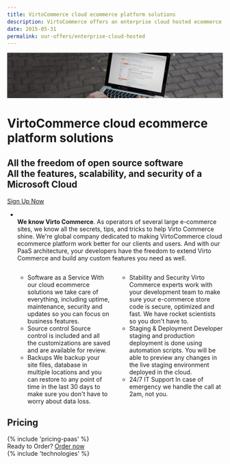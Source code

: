 ```yaml
---
title: VirtoCommerce cloud ecommerce platform solutions
description: VirtoCommerce offers an enterprise cloud hosted ecommerce platform designed to expand sales with simple and exciting ecommerce solutions.
date: 2015-05-31
permalink: our-offers/enterprise-cloud-hosted
---
```

<div class="slider">
	<img alt="" src="../assets/images/bg-enterprise.jpg" class="slider-bg">
	<div class="responsive">
		<div class="slider-info">
			<h1 class="slider-title">VirtoCommerce cloud ecommerce platform solutions</h1>
			<h2 class="slider-descr">
				All the freedom of open source software <br /> 
				All the  features, scalability, and security of a Microsoft Cloud
			</h2>
			<a class="button fill" href="/contact-us">Sign Up Now</a>
		</div>
	</div>
</div>
<!-- Proposal -->
<div class="roadmap __responsive">
	<ul class="list">
		<li class="list-item">
			<p class="roadmap-descr">
			<br/><b>We know Virto Commerce</b>. As operators of several large
			e-commerce sites, we know all the secrets, tips, and tricks to help Virto Commerce shine. We're global company dedicated to making VirtoCommerce cloud ecommerce platform work better for our clients and users.  
			And with our PaaS architecture, your developers have the freedom to extend Virto Commerce and build any custom features you need as well. 
			</p>
			<div class="columns">
				<div class="column">
					<div class="block">
						<ul class="list">
							<li>
								<span class="title">Software as a Service</span>
								<span class="descr">With our cloud ecommerce solutions we take care of everything, including uptime, maintenance, security and updates so you
			can focus on business features.</span>
							</li>
							<li>
								<span class="title">Source control</span>
								<span class="descr">Source control is included and all the customizations are saved and are available for review.</span>
							</li>
							<li>
								<span class="title">
									Backups
								</span>
								<span class="descr">We backup your site files, database in multiple locations and you can restore to any point of time
				in the last 30 days to make sure you don't have to worry about data loss.</span>
							</li>
						</ul>
					</div>
				</div>
				<div class="column">
					<div class="block">
						<ul class="list">
							<li>
								<span class="title">
									Stability and Security
								</span>
								<span class="descr">Virto Commerce experts work with your development team to make sure your e-commerce store code is secure,
			optimized and fast. We have rocket scientists so you don't have to.
							</li>
							<li>
								<span class="title">Staging & Deployment</span>
								<span class="descr">Developer staging and production deployment is done using automation scripts. You will be able to preview
								any changes in the live staging environment deployed in the cloud.</span>
							</li>
							<li>
								<span class="title">
									24/7 IT Support
								</span>
								<span class="descr">In case of emergency we handle the call at 2am, not you.</span>
							</li>
						</ul>
					</div>
				</div>
			</div>
		</li>
	</ul>
</div>
<div class="responsive">
	<h2 class="head-title">Pricing</h2>
	{% include 'pricing-paas' %}
</div>
<div class="try-it">
	<span class="try-it-text">Ready to Order?</span> <a class="button fill" href="/contact-us">Order now</a>
</div>
{% include 'technologies' %}